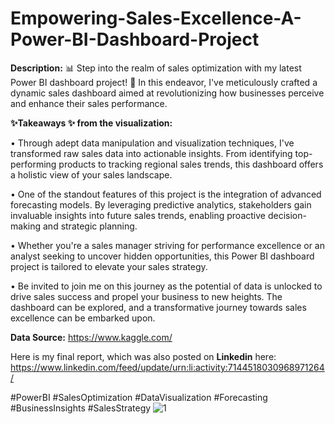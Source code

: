 # Empowering-Sales-Excellence-A-Power-BI-Dashboard-Project

**Description:** 📊 Step into the realm of sales optimization with my latest Power BI dashboard project! 🚀
In this endeavor, I've meticulously crafted a dynamic sales dashboard aimed at revolutionizing how businesses perceive and enhance their sales performance.

**✨Takeaways ✨ from the visualization:**

•	Through adept data manipulation and visualization techniques, I've transformed raw sales data into actionable insights. From identifying top-performing products to tracking regional sales trends, this dashboard offers a holistic view of your sales landscape.

•	One of the standout features of this project is the integration of advanced forecasting models. By leveraging predictive analytics, stakeholders gain invaluable insights into future sales trends, enabling proactive decision-making and strategic planning.

•	Whether you're a sales manager striving for performance excellence or an analyst seeking to uncover hidden opportunities, this Power BI dashboard project is tailored to elevate your sales strategy.

•	Be invited to join me on this journey as the potential of data is unlocked to drive sales success and propel your business to new heights. The dashboard can be explored, and a transformative journey towards sales excellence can be embarked upon.

**Data Source:** https://www.kaggle.com/

Here is my final report, which was also posted on **Linkedin** here: https://www.linkedin.com/feed/update/urn:li:activity:7144518030968971264/


#PowerBI #SalesOptimization #DataVisualization #Forecasting #BusinessInsights #SalesStrategy
![1](https://github.com/BeheraSas/Empowering-Sales-Excellence-A-Power-BI-Dashboard-Project/assets/148372851/7b408dd4-7c7f-4566-9bce-cb3a21b2e8fa)

